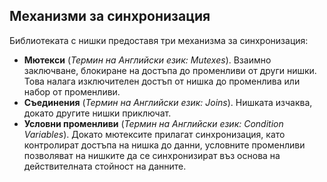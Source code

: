 ## Механизми за синхронизация

Библиотеката с нишки предоставя три механизма за синхронизация:

- **Мютекси** (_Термин на Английски език: Mutexes_). Взаимно заключване, блокиране на достъпа до променливи от други нишки. Това налага изключителен достъп от нишка до променлива или набор от променливи.
- **Съединения** (_Термин на Английски език: Joins_). Нишката изчаква, докато другите нишки приключат.
- **Условни променливи** (_Термин на Английски език: Condition Variables_). Докато мютексите прилагат синхронизация, като контролират достъпа на нишка до данни, условните променливи позволяват на нишките да се синхронизират въз основа на действителната стойност на данните.
